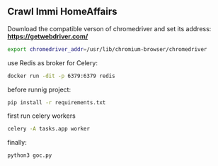 ## Crawl Immi HomeAffairs
Download the compatible verson of chromedriver and set its address:<br>
**https://getwebdriver.com/**
```bash 
export chromedriver_addr=/usr/lib/chromium-browser/chromedriver
```

use Redis as broker for Celery:<br>
```bash
docker run -dit -p 6379:6379 redis
```

before runnig project:
```bash
pip install -r requirements.txt
```
first run celery workers
```bash
celery -A tasks.app worker
```
finally:
```bash
python3 goc.py
```